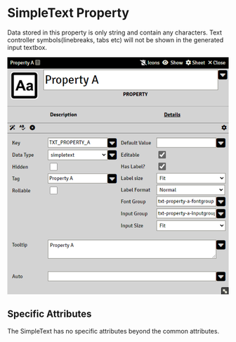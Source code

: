 # SimpleText Property

Data stored in this property is only string and contain any characters.
Text controller symbols(linebreaks, tabs etc) will not be shown in the generated input textbox.

![Property Example](resources/property_simpletext_basic.png)

## Specific Attributes

The SimpleText has no specific attributes beyond the common attributes.
